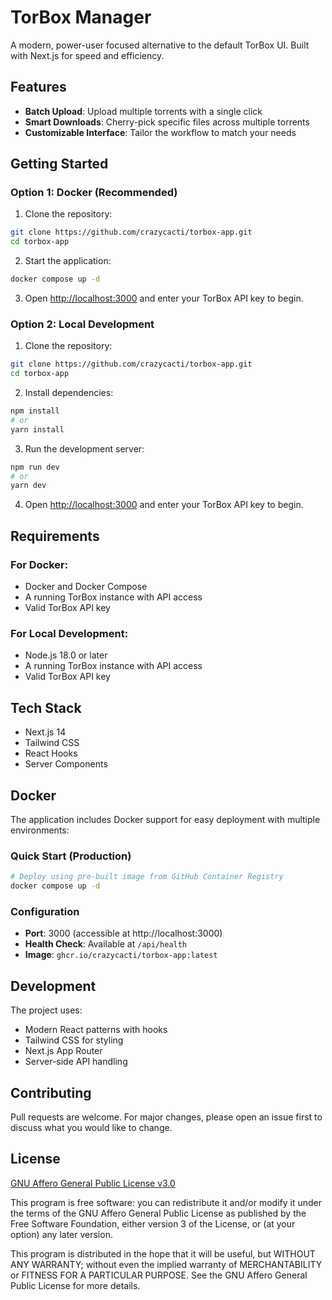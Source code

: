 # TorBox Manager

A modern, power-user focused alternative to the default TorBox UI. Built with Next.js for speed and efficiency.

## Features

- **Batch Upload**: Upload multiple torrents with a single click
- **Smart Downloads**: Cherry-pick specific files across multiple torrents
- **Customizable Interface**: Tailor the workflow to match your needs

## Getting Started

### Option 1: Docker (Recommended)

1. Clone the repository:
```bash
git clone https://github.com/crazycacti/torbox-app.git
cd torbox-app
```

2. Start the application:
```bash
docker compose up -d
```

3. Open [http://localhost:3000](http://localhost:3000) and enter your TorBox API key to begin.

### Option 2: Local Development

1. Clone the repository:
```bash
git clone https://github.com/crazycacti/torbox-app.git
cd torbox-app
```

2. Install dependencies:
```bash
npm install
# or
yarn install
```

3. Run the development server:
```bash
npm run dev
# or
yarn dev
```

4. Open [http://localhost:3000](http://localhost:3000) and enter your TorBox API key to begin.

## Requirements

### For Docker:
- Docker and Docker Compose
- A running TorBox instance with API access
- Valid TorBox API key

### For Local Development:
- Node.js 18.0 or later
- A running TorBox instance with API access
- Valid TorBox API key

## Tech Stack

- Next.js 14
- Tailwind CSS
- React Hooks
- Server Components

## Docker

The application includes Docker support for easy deployment with multiple environments:

### Quick Start (Production)
```bash
# Deploy using pre-built image from GitHub Container Registry
docker compose up -d
```

### Configuration
- **Port**: 3000 (accessible at http://localhost:3000)
- **Health Check**: Available at `/api/health`
- **Image**: `ghcr.io/crazycacti/torbox-app:latest`

## Development

The project uses:
- Modern React patterns with hooks
- Tailwind CSS for styling
- Next.js App Router
- Server-side API handling

## Contributing

Pull requests are welcome. For major changes, please open an issue first to discuss what you would like to change.

## License

[GNU Affero General Public License v3.0](https://choosealicense.com/licenses/agpl-3.0/)

This program is free software: you can redistribute it and/or modify it under the terms of the GNU Affero General Public License as published by the Free Software Foundation, either version 3 of the License, or (at your option) any later version.

This program is distributed in the hope that it will be useful, but WITHOUT ANY WARRANTY; without even the implied warranty of MERCHANTABILITY or FITNESS FOR A PARTICULAR PURPOSE. See the GNU Affero General Public License for more details.

